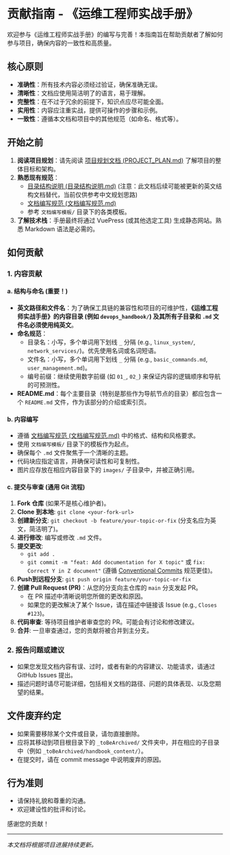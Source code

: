 # 贡献指南 - 《运维工程师实战手册》

欢迎参与《运维工程师实战手册》的编写与完善！本指南旨在帮助贡献者了解如何参与项目，确保内容的一致性和高质量。

## 核心原则

-   **准确性**：所有技术内容必须经过验证，确保准确无误。
-   **清晰性**：文档应使用简洁明了的语言，易于理解。
-   **完整性**：在不过于冗余的前提下，知识点应尽可能全面。
-   **实用性**：内容应注重实战，提供可操作的步骤和示例。
-   **一致性**：遵循本文档和项目中的其他规范（如命名、格式等）。

## 开始之前

1.  **阅读项目规划**：请先阅读 [项目规划文档 (PROJECT_PLAN.md)](./PROJECT_PLAN.md) 了解项目的整体目标和架构。
2.  **熟悉现有规范**：
    *   [目录结构说明 (目录结构说明.md)](../目录结构说明.md) (注意：此文档后续可能被更新的英文结构文档替代，当前仅供参考中文规划思路)
    *   [文档编写规范 (文档编写规范.md)](../文档编写规范.md)
    *   参考 `文档编写模板/` 目录下的各类模板。
3.  **了解技术栈**：手册最终将通过 VuePress (或其他选定工具) 生成静态网站。熟悉 Markdown 语法是必需的。

## 如何贡献

### 1. 内容贡献

#### a. 结构与命名 (重要！)
-   **英文路径和文件名**：为了确保工具链的兼容性和项目的可维护性，**《运维工程师实战手册》的内容目录 (例如 `devops_handbook/`) 及其所有子目录和 `.md` 文件名必须使用纯英文**。
-   **命名规范**：
    -   目录名：小写，多个单词用下划线 `_` 分隔 (e.g., `linux_system/`, `network_services/`)。优先使用名词或名词短语。
    -   文件名：小写，多个单词用下划线 `_` 分隔 (e.g., `basic_commands.md`, `user_management.md`)。
    -   编号前缀：继续使用数字前缀 (如 `01_`, `02_`) 来保证内容的逻辑顺序和导航的可预测性。
-   **README.md**：每个主要目录（特别是那些作为导航节点的目录）都应包含一个 `README.md` 文件，作为该部分的介绍或索引页。

#### b. 内容编写
-   遵循 [文档编写规范 (文档编写规范.md)](../文档编写规范.md) 中的格式、结构和风格要求。
-   使用 `文档编写模板/` 目录下的模板作为起点。
-   确保每个 `.md` 文件聚焦于一个清晰的主题。
-   代码块应指定语言，并确保可读性和可复制性。
-   图片应存放在相应内容目录下的 `images/` 子目录中，并被正确引用。

#### c. 提交与审查 (通用 Git 流程)
1.  **Fork 仓库** (如果不是核心维护者)。
2.  **Clone 到本地**: `git clone <your-fork-url>`
3.  **创建新分支**: `git checkout -b feature/your-topic-or-fix` (分支名应为英文，简洁明了)。
4.  **进行修改**: 编写或修改 `.md` 文件。
5.  **提交更改**:
    *   `git add .`
    *   `git commit -m "feat: Add documentation for X topic"` 或 `fix: Correct Y in Z document"` (遵循 [Conventional Commits](https://www.conventionalcommits.org/) 规范更佳)。
6.  **Push到远程分支**: `git push origin feature/your-topic-or-fix`
7.  **创建 Pull Request (PR)**：从您的分支向主仓库的 `main` 分支发起 PR。
    *   在 PR 描述中清晰说明您所做的更改和原因。
    *   如果您的更改解决了某个 Issue，请在描述中链接该 Issue (e.g., `Closes #123`)。
8.  **代码审查**: 等待项目维护者审查您的 PR。可能会有讨论和修改建议。
9.  **合并**: 一旦审查通过，您的贡献将被合并到主分支。

### 2. 报告问题或建议
-   如果您发现文档内容有误、过时，或者有新的内容建议、功能请求，请通过 GitHub Issues 提出。
-   描述问题时请尽可能详细，包括相关文档的路径、问题的具体表现、以及您期望的结果。

## 文件废弃约定
-   如果需要移除某个文件或目录，请勿直接删除。
-   应将其移动到项目根目录下的 `_toBeArchived/` 文件夹中，并在相应的子目录中（例如 `_toBeArchived/handbook_content/`）。
-   在提交时，请在 commit message 中说明废弃的原因。

## 行为准则
-   请保持礼貌和尊重的沟通。
-   欢迎建设性的批评和讨论。

感谢您的贡献！

---
*本文档将根据项目进展持续更新。*
